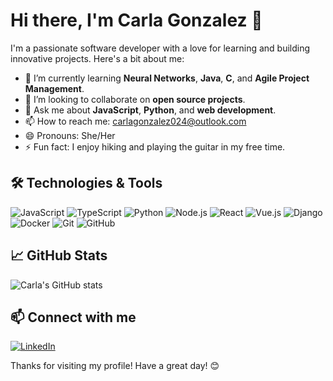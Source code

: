 

# Hi there, I'm Carla Gonzalez 👋

I'm a passionate software developer with a love for learning and building innovative projects. Here's a bit about me:

- 🌱 I’m currently learning **Neural Networks**, **Java**, **C**, and **Agile Project Management**.
- 👯 I’m looking to collaborate on **open source projects**.
- 💬 Ask me about **JavaScript**, **Python**, and **web development**.
- 📫 How to reach me: [carlagonzalez024@outlook.com](mailto:carlagonzalez024@outlook.com)
- 😄 Pronouns: She/Her
- ⚡ Fun fact: I enjoy hiking and playing the guitar in my free time.

## 🛠️ Technologies & Tools

![JavaScript](https://img.shields.io/badge/-JavaScript-333333?style=flat&logo=javascript)
![TypeScript](https://img.shields.io/badge/-TypeScript-333333?style=flat&logo=typescript)
![Python](https://img.shields.io/badge/-Python-333333?style=flat&logo=python)
![Node.js](https://img.shields.io/badge/-Node.js-333333?style=flat&logo=node.js)
![React](https://img.shields.io/badge/-React-333333?style=flat&logo=react)
![Vue.js](https://img.shields.io/badge/-Vue.js-333333?style=flat&logo=vue.js)
![Django](https://img.shields.io/badge/-Django-333333?style=flat&logo=django)
![Docker](https://img.shields.io/badge/-Docker-333333?style=flat&logo=docker)
![Git](https://img.shields.io/badge/-Git-333333?style=flat&logo=git)
![GitHub](https://img.shields.io/badge/-GitHub-333333?style=flat&logo=github)

## 📈 GitHub Stats

![Carla's GitHub stats](https://github-readme-stats.vercel.app/api?username=Carlixgonzam&show_icons=true&theme=dark)

## 📫 Connect with me

[![LinkedIn](https://img.shields.io/badge/-LinkedIn-333333?style=flat&logo=linkedin)](https://www.linkedin.com/in/carla-fernanda-gonz%C3%A1lez-mina-060aa1302/)

Thanks for visiting my profile! Have a great day! 😊
````
